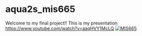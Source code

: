 # aqua2s_mis665

Welcome to my final project!!
This is my presentation https://www.youtube.com/watch?v=aaqHVY1McLQ
[![MIS665](https://img.youtube.com/vi/aaqHVY1McLQ/0.jpg)](https://www.youtube.com/watch?v=aaqHVY1McLQ)
